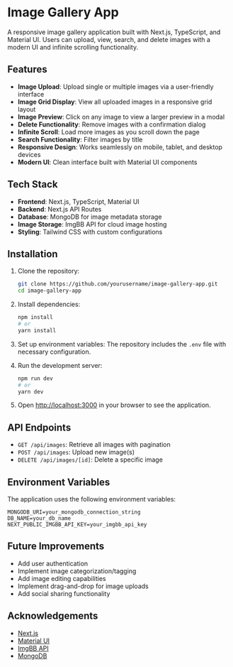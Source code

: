 # Image Gallery App

A responsive image gallery application built with Next.js, TypeScript, and Material UI. Users can upload, view, search, and delete images with a modern UI and infinite scrolling functionality.

## Features

- **Image Upload**: Upload single or multiple images via a user-friendly interface
- **Image Grid Display**: View all uploaded images in a responsive grid layout
- **Image Preview**: Click on any image to view a larger preview in a modal
- **Delete Functionality**: Remove images with a confirmation dialog
- **Infinite Scroll**: Load more images as you scroll down the page
- **Search Functionality**: Filter images by title
- **Responsive Design**: Works seamlessly on mobile, tablet, and desktop devices
- **Modern UI**: Clean interface built with Material UI components

## Tech Stack

- **Frontend**: Next.js, TypeScript, Material UI
- **Backend**: Next.js API Routes
- **Database**: MongoDB for image metadata storage
- **Image Storage**: ImgBB API for cloud image hosting
- **Styling**: Tailwind CSS with custom configurations

## Installation

1. Clone the repository:

   ```bash
   git clone https://github.com/yourusername/image-gallery-app.git
   cd image-gallery-app
   ```

2. Install dependencies:

   ```bash
   npm install
   # or
   yarn install
   ```

3. Set up environment variables:
   The repository includes the `.env` file with necessary configuration.

4. Run the development server:

   ```bash
   npm run dev
   # or
   yarn dev
   ```

5. Open [http://localhost:3000](http://localhost:3000) in your browser to see the application.

## API Endpoints

- `GET /api/images`: Retrieve all images with pagination
- `POST /api/images`: Upload new image(s)
- `DELETE /api/images/[id]`: Delete a specific image

## Environment Variables

The application uses the following environment variables:

```
MONGODB_URI=your_mongodb_connection_string
DB_NAME=your_db_name
NEXT_PUBLIC_IMGBB_API_KEY=your_imgbb_api_key

```

## Future Improvements

- Add user authentication
- Implement image categorization/tagging
- Add image editing capabilities
- Implement drag-and-drop for image uploads
- Add social sharing functionality

## Acknowledgements

- [Next.js](https://nextjs.org/)
- [Material UI](https://mui.com/)
- [ImgBB API](https://api.imgbb.com/)
- [MongoDB](https://www.mongodb.com/)
